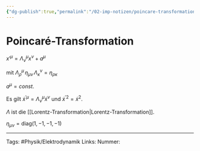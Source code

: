 ```yaml
---
{"dg-publish":true,"permalink":"/02-imp-notizen/poincare-transformation/"}
---
```


# Poincaré-Transformation
$x'^{\mu}=\Lambda^\mu_\nu x^\nu+a^\mu$

mit $\Lambda^\mu_\rho\,\eta_{\mu\nu}\,\Lambda_\kappa^\nu=\eta_{\rho\kappa}$

$a^\mu=const.$

Es gilt $\dot{x}^{\prime \mu}=\Lambda_{\nu}^{\mu} \dot{x}^{\nu}$ und $\dot{x}^{\prime 2}=\dot{x}^{2}$. 

$\Lambda$ ist die [[Lorentz-Transformation|Lorentz-Transformation]]. 

$\eta_{\mu\nu}=\text{diag}(1,-1,-1,-1)$

___
Tags: #Physik/Elektrodynamik 
Links: 
Nummer: